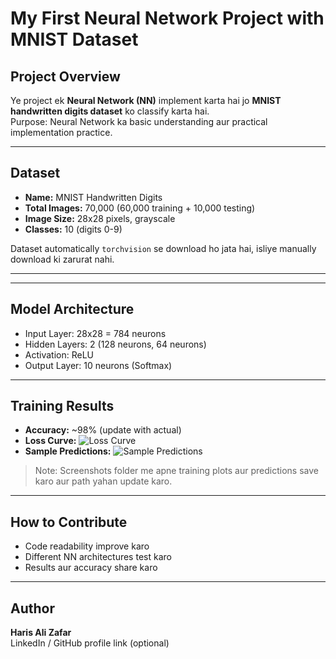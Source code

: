 # My First Neural Network Project with MNIST Dataset

## Project Overview
Ye project ek **Neural Network (NN)** implement karta hai jo **MNIST handwritten digits dataset** ko classify karta hai.  
Purpose: Neural Network ka basic understanding aur practical implementation practice.

---

## Dataset
- **Name:** MNIST Handwritten Digits  
- **Total Images:** 70,000 (60,000 training + 10,000 testing)  
- **Image Size:** 28x28 pixels, grayscale  
- **Classes:** 10 (digits 0-9)  

Dataset automatically `torchvision` se download ho jata hai, isliye manually download ki zarurat nahi.

---

---

## Model Architecture
- Input Layer: 28x28 = 784 neurons  
- Hidden Layers: 2 (128 neurons, 64 neurons)  
- Activation: ReLU  
- Output Layer: 10 neurons (Softmax)  

---

## Training Results
- **Accuracy:** ~98% (update with actual)  
- **Loss Curve:** ![Loss Curve](screenshots/loss_curve.png)  
- **Sample Predictions:** ![Sample Predictions](screenshots/sample_predictions.png)  

> Note: Screenshots folder me apne training plots aur predictions save karo aur path yahan update karo.

---

## How to Contribute
- Code readability improve karo  
- Different NN architectures test karo  
- Results aur accuracy share karo  

---

## Author
**Haris Ali Zafar**  
LinkedIn / GitHub profile link (optional)
